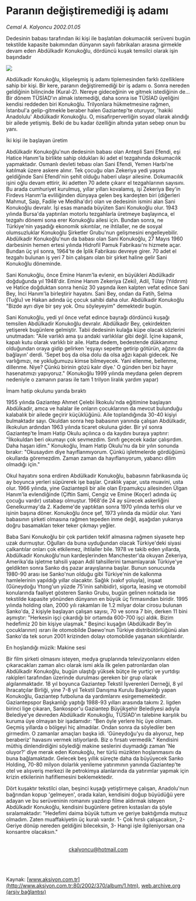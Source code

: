 # Paranın değiştiremediği iş adamı

*Cemal A. Kalyoncu 2002.01.05*

<div>
 <p class="spot">
  Dedesinin babası tarafından iki kişi ile başlatılan dokumacılık serüveni bugün tekstilde kapasite bakımından dünyanın sayılı fabrikaları arasına girmekle devam eden Abdülkadir Konukoğlu, dördüncü kuşak temsilci olarak işin başındadır
 </p>
 <p class="metin">
 </p>
 <img border="0" src="/web/20020212010609im_/http://www.aksiyon.com.tr/2002/370/resimler/para.jpg"/>
 <p class="metin">
  Abdülkadir Konukoğlu, klişeleşmiş iş adamı tiplemesinden farklı özelliklere sahip bir kişi. Bir kere, paranın değiştiremediği bir iş adamı o. Sonra nereden geldiğinin bilincinde (Kural-2). Nereye gideceğinin ve gitmek istediğinin de... Bir dönem TÜSİAD'ın almak istemediği, daha sonra ise TÜSİAD üyeliğini kendisi reddeden biri Konukoğlu. Trilyonlara hükmetmesine rağmen, İstanbul'a gelip-gitmekle beraber halen Gaziantep'te oturuyor, 'hakiki Anadolulu' Abdülkadir Konukoğlu. O, misafirperverliğin soyad olarak alındığı bir ailede yetişmiş. Belki de bu kadar özelliğin altında yatan sebep onun bu yanı.
 </p>
 <p class="metin">
  İki kişi ile başlayan üretim
 </p>
 <p class="metin">
  Abdülkadir Konukoğlu'nun dedesinin babası olan Antepli Sani Efendi, eşi Hatice Hanım'la birlikte sahip oldukları iki adet el tezgahında dokumacılık yapmaktadır. Osmanlı devleti tebası olan Sani Efendi, Yemen Harbi'ne katılmak üzere askere alınır. Tek çocuğu olan Zekeriya yedi yaşına geldiğinde Sani Efendi'nin şehit olduğu haberi ulaşır ailesine. Dokumacılık işini oğlu devam ettirir, iki adetten 70 adete çıkarır el tezgahlarının sayısını. Bu arada cumhuriyet kurulmuş, yıllar yılları kovalamış, işi Zekeriya Bey'in Firdevs Hanım'la evliliğinden dünyaya gelen beş kardeşten biri (diğerleri Mahmut, Saip, Fadile ve Mediha'dır) olan ve dedesinin ismini alan Sani Konukoğlu devralır. İşi esas manada büyüten Sani Konukoğlu olur. 1943 yılında Bursa'da yaptırılan motorlu tezgahlarla üretmeye başlayınca, el tezgahı dönemi sona erer Konukoğlu ailesi için. Bundan sonra, ne Türkiye'nin yaşadığı ekonomik sıkıntılar, ne ihtilaller, ne de sosyal olumsuzluklar Konukoğlu Şirketler Grubu'nun gelişmesini engelleyebilir. Abdülkadir Konukoğlu'nun da babası olan Sani Konukoğlu, 27 Mayıs 1960 darbesinin hemen ertesi yılında Hidrofil Pamuk Fabrikası'nı hizmete açar. Bundan üç yıl sonra, 1964'te de İplik Fabrikası devreye girer. 70 adet el tezgahı bulunan iş yeri 7 bin çalışanı olan bir şirket haline gelir Sani Konukoğlu döneminde.
 </p>
 <p class="metin">
  Sani Konukoğlu, önce Emine Hanım'la evlenir, en büyükleri Abdülkadir doğduğunda yıl 1948'dir. Emine Hanım Zekeriya (Zeki), Adil, Tülay (Yıldırım) ve Hatice doğduktan sonra henüz 30 yaşında iken kalpten vefat edince Sani Bey, İnci Hanım'la birleştirir hayatını. Sani Bey, ondan da Fatih, Selma (Tuğlu) ve Hakan adında üç çocuk sahibi daha olur. Abdülkadir Konukoğlu "Bizde ayrı diye bir şey yok. Onu söyleyeyim" demektedir bugün.
 </p>
 <p class="metin">
  Sani Konukoğlu, yedi yıl önce vefat edince bayrağı dördüncü kuşağı temsilen Abdülkadir Konukoğlu devralır. Abdülkadir Bey, çekirdekten yetişerek bugünlere gelmiştir. Tabii dedesinin kulağa küpe olacak sözlerini unutmadan: "Aile varlıklı ama şu andaki varlıklılar gibi değil. İçine kapanık, kapalı kutu olarak varlıklı bir aile. Hatta dedem, bedestende dükkanımız olduğundan oraya gidip gelirken 'eşyayı sepette getirip götürün, ağzını da bağlayın' derdi. 'Sepet boş da olsa dolu da olsa ağzı kapalı gidecek. Ne varlığımızı, ne yokluğumuzu kimse bilmeyecek. Yani ellenme, bellenme, dillenme. Niye? Çünkü birinin gözü kalır diye.' O günden beri biz hayır hasenatımızı yapıyoruz." (Konukoğlu 1999 yılında meydana gelen deprem nedeniyle o zamanın parası ile tam 1 trilyon liralık yardım yapar)
 </p>
 <p class="metin">
  İmam hatip okulunu yarıda bıraktı
 </p>
 <p class="metin">
  1955 yılında Gaziantep Ahmet Çelebi İlkokulu'nda eğitimine başlayan Abdülkadir, amca ve halalar ile onların çocuklarının da mevcut bulunduğu kalabalık bir ailede geçirir küçüklüğünü. Aile toplandığında 30-40 kişiyi bulmaktadır sayı. Okuldan sonra hep babasının yanında çalışan Abdülkadir, ilkokulun ardından 1963 yılında ticaret okuluna gider. Bir yıl sonra Gaziantep'te İmam Hatip Okulu açılınca o da kaydını buraya yaptırır: "İlkokuldan beri okumayı çok sevmezdim. Sınıfı geçecek kadar çalışırdım. Daha haşarı idim." Konukoğlu, İmam Hatip Okulu'nu da bir yılın sonunda bırakır: "Okusaydım diye hayıflanmıyorum. Çünkü işletmelerde gördüğümü okullarda göremezdim. Zaman zaman da hayıflanıyorum, yabancı dilim olmadığı için."
 </p>
 <p class="metin">
  Okul hayatını sona erdiren Abdülkadir Konukoğlu, babasının fabrikasında üç ay boyunca yerleri süpürerek işe başlar. Çıraklık yapar, usta muavini, usta olur. 1966 yılında, yine Gaziantepli bir aile olan Erpamukçu ailesinden Ülgan Hanım'la evlendiğinde (Çiftin Sami, Cengiz ve Emine (Koçer) adında üç çocuğu vardır) ustabaşı olmuştur. 1968'de 24 ay sürecek askerliğini Genelkurmay'da 2. Kademe'de yaptıktan sonra 1970 yılında terhis olur ve işinin başına döner. Konukoğlu önce şef, 1973 yılında da müdür olur. Yani babasının şirketi olmasına rağmen tepeden inme değil, aşağıdan yukarıya doğru basamakları teker teker çıkmayı yeğler.
 </p>
 <p class="metin">
  Baba Sani Konukoğlu bir çok partiden teklif almasına rağmen siyasete hep uzak durmuştur. Oğulları da buna uyduğundan olacak Türkiye'deki siyasi çalkantılar onları çok etkilemez, ihtilaller bile. 1978 ve takib eden yıllarda, Abdülkadir Konukoğlu'nun kardeşlerinden Manchester'da okuyan Zekeriya, Amerika'da işletme tahsili yapan Adil tahsillerini tamamlayarak Türkiye'ye geldikten sonra Sanko dış pazar arayışlarına başlar. Bunun sonucunda 1980-90 arası ise Sanko'nun olduğu gibi Türkiye'nin de kalkınma hamlelerinin yapıldığı yıllar olacaktır. Sağlık (vakıf yoluyla), inşaat (Güneydoğu Ytong'un yüzde 75'inin sahibidir), sigorta, leasing ve otomobil konularında faaliyet gösteren Sanko Grubu, bugün gelinen noktada ise tekstilde kapasite yönünden dünyanın en büyük üç firmasından biridir. 1995 yılında holding olan, 2000 yılı rakamları ile 1.2 milyar dolar cirosu bulunan Sanko'da, 2 kişiyle başlayan çalışan sayısı, 70 ve sonra 7 bin, derken 11 bini aşmıştır: "Herkesin işçi çıkardığı bir ortamda 600-700 işçi aldık. Bizim hedefimiz 20 bin kişiye ulaşmak." Beşinci kuşağın (Abdülkadir Bey'in çocuklarının) ısrarı ile otomobilde Daewo'nun Türkiye distribütörlüğünü alan Sanko'da tek sorun 2001 krizinden dolayı otomobilde yaşanan sıkıntılardır.
 </p>
 <p class="metin">
  En hoşlandığı müzik: Makine sesi
 </p>
 <p class="metin">
  Bir film şirketi olmasını isteyen, medya gruplarında televizyonlarını elden çıkaracakları zaman alıcı olarak ismi akla ilk gelen patronlardan olan Abdülkadir Konukoğlu, bugün ulaştığı yüksek bütçe ile yurtiçi ve yurtdışı rakipleri tarafından üzerinde durulması gereken bir grup olarak algılanmaktadır. 18 yıl boyunca Gaziantep Tekstil İşverenleri Derneği, 8 yıl İhracatçılar Birliği, yine 7-8 yıl Tekstil Danışma Kurulu Başkanlığı yapan Konukoğlu, Gaziantep futboluna da yardımlarını esirgememektedir. Gaziantepspor Başkanlığı yaptığı 1988-93 yılları arasında takımı 2. ligden birinci lige çıkaran, Sankospor'u Gaziantep Büyükşehir Belediyesi adıyla Belediye'ye devreden Abdülkadir Konukoğlu, TÜSİAD'ın talebine karşılık bu kuruma üye olmayan bir işadamıdır: "Ben öyle yerlere hiç üye olmam. Geçmiş yıllarda o bölgeyi hiç almadılar. Ondan sonra da söylediler ben girmedim. O zamanlar amaçları başka idi. 'Güneydoğu'yu da alıyoruz, hep beraberiz' havasını vermek istiyorlardı. Biz o fırsatı vermedik." Kendisini müthiş dinlendirdiğini söylediği makine seslerini duymadığı zaman 'Ne oluyor?' diye merak eden Konukoğlu, her türlü müzikten hoşlanmasını da buna bağlamaktadır. Gelecek beş yıllık süreçte daha da büyüyecek Sanko Holding, 70-80 milyon dolarlık yenileme yatırımının yanında Gaziantep'te otel ve alışveriş merkezi ile petrokimya alanlarında da yatırımlar yapmak için krizin etkilerinin hafiflemesini beklemektedir.
 </p>
 <p class="metin">
  Dört kuşaktır tekstilci olan, beşinci kuşağı yetiştirmeye çalışan, Anadolu'nun bağrından kopup 'gelmeyen', orada kalan, kendisini doğup büyüdüğü yere adayan ve bu serüveninin romanını yazdırıp filme aldırmak isteyen Abdülkadir Konukoğlu, kendisini bugünlere getiren kıstasları da şöyle sıralamaktadır: "Hedefimi daima büyük tuttum ve geriye baktığımda mutsuz olmadım. Zaten muaffakiyetin üç kuralı vardır. 1- Çok hırslı çalışacaksın, 2- Geriye dönüp nereden geldiğini bileceksin, 3- Hangi işle ilgileniyorsan ona konsantre olacaksın."
 </p>
 <br/>
 <center>
  <a class="anaorta" href="http://web.archive.org/web/20020212010609/mailto:ckalyoncu@hotmail.com">
   ckalyoncu@hotmail.com
  </a>
 </center>
 <br/>
 <br/>
 <br/>
</div>

Kaynak: [www.aksiyon.com.tr](http://www.aksiyon.com.tr:80/2002/370/album/1.htm), [web.archive.org (arşiv bağlantısı)](http://web.archive.org/web/20020212010609/http://www.aksiyon.com.tr:80/2002/370/album/1.htm)
